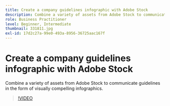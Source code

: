```yaml
---
title: Create a company guidelines infographic with Adobe Stock
description: Combine a variety of assets from Adobe Stock to communicate guidelines in the form of visually compelling infographics
role: Business Practitioner
level: Beginner, Intermediate
thumbnail: 331811.jpg
exl-id: 17d2c27a-99e0-493a-8956-36725aac167f
---
```

# Create a company guidelines infographic with Adobe Stock

Combine a variety of assets from Adobe Stock to communicate guidelines in the form of visually compelling infographics.

>[!VIDEO](https://video.tv.adobe.com/v/331811?hidetitle=true)

